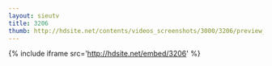 ```yaml
---
layout: sieutv
title: 3206
thumb: http://hdsite.net/contents/videos_screenshots/3000/3206/preview_360p.mp4.jpg
---
```

{% include iframe src='http://hdsite.net/embed/3206' %}
 
